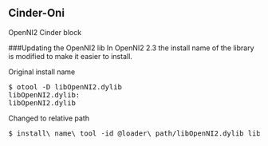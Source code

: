
Cinder-Oni
----------

OpenNI2 Cinder block

###Updating the OpenNI2 lib
In OpenNI2 2.3 the install name of the library is modified to make it easier to install.

Original install name
<pre>
$ otool -D libOpenNI2.dylib 
libOpenNI2.dylib:
libOpenNI2.dylib
</pre>

Changed to relative path
<pre>
$ install\_name\_tool -id @loader\_path/libOpenNI2.dylib libOpenNI2.dylib 
</pre>

